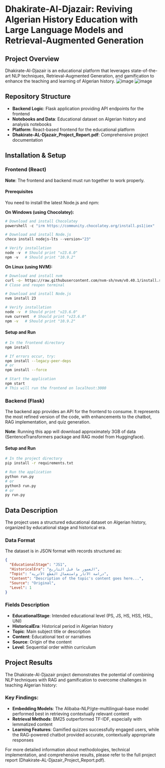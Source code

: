 # Dhakirate-Al-Djazair: Reviving Algerian History Education with Large Language Models and Retrieval-Augmented Generation

## Project Overview
Dhakirate-Al-Djazair is an educational platform that leverages state-of-the-art NLP techniques, Retrieval-Augmented Generation, and gamification to enhance the teaching and learning of Algerian history.
![image](https://github.com/user-attachments/assets/5027f993-5a33-41f6-8ec3-bfa08bfa8b50)
![image](https://github.com/user-attachments/assets/6c615e7a-c8c4-4e0e-ab21-975d9dab0003)

## Repository Structure
- **Backend Logic**: Flask application providing API endpoints for the frontend
- **Notebooks and Data**: Educational dataset on Algerian history and analysis notebooks
- **Platform**: React-based frontend for the educational platform
- **Dhakirate-AL-Djazair_Project_Report.pdf**: Comprehensive project documentation

## Installation & Setup

### Frontend (React)
**Note**: The frontend and backend must run together to work properly.

#### Prerequisites
You need to install the latest Node.js and npm:

**On Windows (using Chocolatey):**
```powershell
# Download and install Chocolatey
powershell -c "irm https://community.chocolatey.org/install.ps1|iex"

# Download and install Node.js
choco install nodejs-lts --version="23"

# Verify installation
node -v  # Should print "v23.6.0"
npm -v   # Should print "10.9.2"
```

**On Linux (using NVM):**
```bash
# Download and install nvm
curl -o- https://raw.githubusercontent.com/nvm-sh/nvm/v0.40.1/install.sh | bash
# Close and reopen terminal

# Download and install Node.js
nvm install 23

# Verify installation
node -v  # Should print "v23.6.0"
nvm current  # Should print "v23.6.0"
npm -v   # Should print "10.9.2"
```

#### Setup and Run
```bash
# In the frontend directory
npm install

# If errors occur, try:
npm install --legacy-peer-deps
# or
npm install --force

# Start the application
npm start
# This will run the frontend on localhost:3000
```

### Backend (Flask)
The backend app provides an API for the frontend to consume. It represents the most refined version of the code, with enhancements to the chatbot, RAG implementation, and quiz generation.

**Note**: Running this app will download approximately 3GB of data (SentenceTransformers package and RAG model from Huggingface).

#### Setup and Run
```bash
# In the project directory
pip install -r requirements.txt

# Run the application
python run.py
# or
python3 run.py
# or
py run.py
```

## Data Description
The project uses a structured educational dataset on Algerian history, organized by educational stage and historical era.

### Data Format
The dataset is in JSON format with records structured as:
```json
{
  "EducationalStage": "JS1",
  "HistoricalEra": "العصور ما قبل التاريخ",
  "Topic": "دراسة الآثار واستعمال القطع الأثرية",
  "Content": "Description of the topic's content goes here...",
  "Source": "Original",
  "Level": 1
}
```

### Fields Description
- **EducationalStage**: Intended educational level (PS, JS, HS, HSS, HSL, UNI)
- **HistoricalEra**: Historical period in Algerian history
- **Topic**: Main subject title or description
- **Content**: Educational text or narratives
- **Source**: Origin of the content
- **Level**: Sequential order within curriculum

## Project Results

The Dhakirate-Al-Djazair project demonstrates the potential of combining NLP techniques with RAG and gamification to overcome challenges in teaching Algerian history:

### Key Findings:
- **Embedding Models**: The Alibaba-NLP/gte-multilingual-base model performed best in retrieving contextually relevant content
- **Retrieval Methods**: BM25 outperformed TF-IDF, especially with lemmatized content
- **Learning Features**: Gamified quizzes successfully engaged users, while the RAG-powered chatbot provided accurate, contextually appropriate responses

For more detailed information about methodologies, technical implementation, and comprehensive results, please refer to the full project report (Dhakirate-AL-Djazair_Project_Report.pdf).
